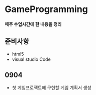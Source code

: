 # GameProgramming
#### 매주 수업시간에 한 내용을 정리

## 준비사항
- html5
- visual studio Code

## 0904
- 첫 게임프로젝트에 구현할 게임 계획서 생성